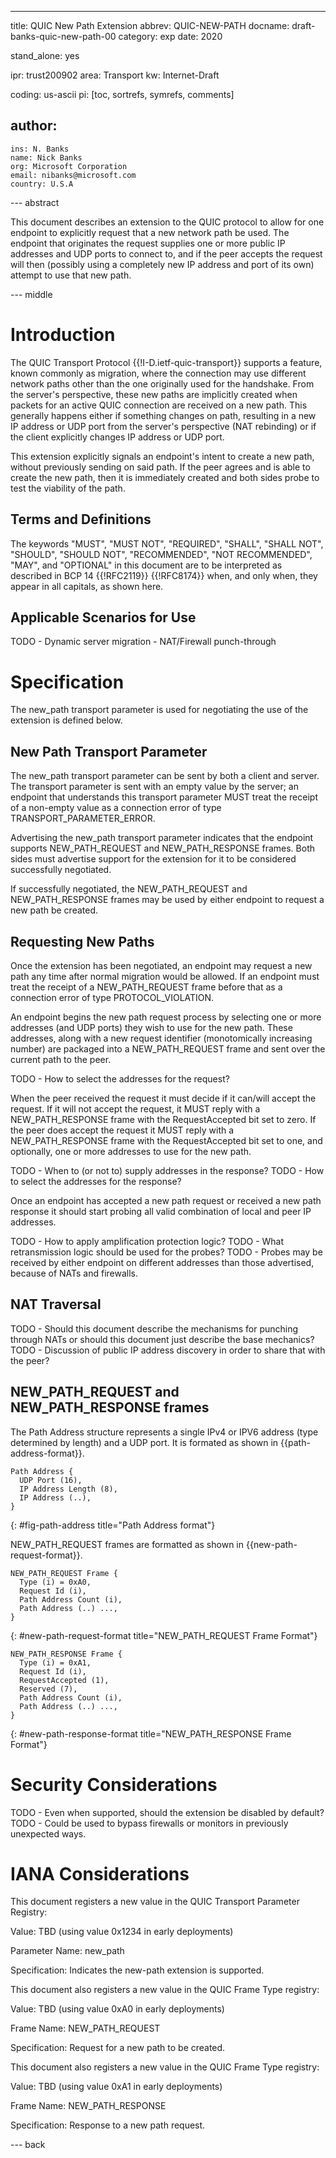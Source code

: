 ---
title: QUIC New Path Extension
abbrev: QUIC-NEW-PATH
docname: draft-banks-quic-new-path-00
category: exp
date: 2020

stand_alone: yes

ipr: trust200902
area: Transport
kw: Internet-Draft

coding: us-ascii
pi: [toc, sortrefs, symrefs, comments]

author:
  -
    ins: N. Banks
    name: Nick Banks
    org: Microsoft Corporation
    email: nibanks@microsoft.com
    country: U.S.A

--- abstract

This document describes an extension to the QUIC protocol to allow for one
endpoint to explicitly request that a new network path be used. The endpoint
that originates the request supplies one or more public IP addresses and UDP
ports to connect to, and if the peer accepts the request will then (possibly
using a completely new IP address and port of its own) attempt to use that new
path.

--- middle

# Introduction

The QUIC Transport Protocol {{!I-D.ietf-quic-transport}} supports a feature,
known commonly as migration, where the connection may use different network
paths other than the one originally used for the handshake.  From the server's
perspective, these new paths are implicitly created when packets for an active
QUIC connection are received on a new path.  This generally happens either if
something changes on path, resulting in a new IP address or UDP port from the
server's perspective (NAT rebinding) or if the client explicitly changes IP
address or UDP port.

This extension explicitly signals an endpoint's intent to create a new path,
without previously sending on said path.  If the peer agrees and is able to
create the new path, then it is immediately created and both sides probe to test
the viability of the path.

## Terms and Definitions

The keywords "MUST", "MUST NOT", "REQUIRED", "SHALL", "SHALL NOT", "SHOULD",
"SHOULD NOT", "RECOMMENDED", "NOT RECOMMENDED", "MAY", and "OPTIONAL" in this
document are to be interpreted as described in BCP 14 {{!RFC2119}} {{!RFC8174}}
when, and only when, they appear in all capitals, as shown here.

## Applicable Scenarios for Use

TODO - Dynamic server migration
     - NAT/Firewall punch-through

# Specification

The new_path transport parameter is used for negotiating the use of the
extension is defined below.

## New Path Transport Parameter

The new_path transport parameter can be sent by both a client and server.  The
transport parameter is sent with an empty value by the server; an endpoint that
understands this transport parameter MUST treat the receipt of a non-empty value
as a connection error of type TRANSPORT_PARAMETER_ERROR.

Advertising the new_path transport parameter indicates that the
endpoint supports NEW_PATH_REQUEST and NEW_PATH_RESPONSE frames.  Both sides
must advertise support for the extension for it to be considered successfully
negotiated.

If successfully negotiated, the NEW_PATH_REQUEST and NEW_PATH_RESPONSE frames
may be used by either endpoint to request a new path be created.

## Requesting New Paths

Once the extension has been negotiated, an endpoint may request a new path any
time after normal migration would be allowed.  If an endpoint must treat the
receipt of a NEW_PATH_REQUEST frame before that as a connection error of type
PROTOCOL_VIOLATION.

An endpoint begins the new path request process by selecting one or more
addresses (and UDP ports) they wish to use for the new path.  These addresses,
along with a new request identifier (monotomically increasing number) are
packaged into a NEW_PATH_REQUEST frame and sent over the current path to the
peer.

TODO - How to select the addresses for the request?

When the peer received the request it must decide if it can/will accept the
request.  If it will not accept the request, it MUST reply with a
NEW_PATH_RESPONSE frame with the RequestAccepted bit set to zero.  If the peer
does accept the request it MUST reply with a NEW_PATH_RESPONSE frame with the
RequestAccepted bit set to one, and optionally, one or more addresses to use for
the new path.

TODO - When to (or not to) supply addresses in the response?
TODO - How to select the addresses for the response?

Once an endpoint has accepted a new path request or received a new path response
it should start probing all valid combination of local and peer IP addresses.

TODO - How to apply amplification protection logic?
TODO - What retransmission logic should be used for the probes?
TODO - Probes may be received by either endpoint on different addresses than
       those advertised, because of NATs and firewalls.

## NAT Traversal

TODO - Should this document describe the mechanisms for punching through NATs or
       should this document just describe the base mechanics?
TODO - Discussion of public IP address discovery in order to share that with the
       peer?

## NEW_PATH_REQUEST and NEW_PATH_RESPONSE frames

The Path Address structure represents a single IPv4 or IPV6 address (type
determined by length) and a UDP port. It is formated as shown in
{{path-address-format}}.

~~~
Path Address {
  UDP Port (16),
  IP Address Length (8),
  IP Address (..),
}
~~~
{: #fig-path-address title="Path Address format"}

NEW_PATH_REQUEST frames are formatted as shown in {{new-path-request-format}}.

~~~
NEW_PATH_REQUEST Frame {
  Type (i) = 0xA0,
  Request Id (i),
  Path Address Count (i),
  Path Address (..) ...,
}
~~~
{: #new-path-request-format title="NEW_PATH_REQUEST Frame Format"}

~~~
NEW_PATH_RESPONSE Frame {
  Type (i) = 0xA1,
  Request Id (i),
  RequestAccepted (1),
  Reserved (7),
  Path Address Count (i),
  Path Address (..) ...,
}
~~~
{: #new-path-response-format title="NEW_PATH_RESPONSE Frame Format"}

# Security Considerations

TODO - Even when supported, should the extension be disabled by default?
TODO - Could be used to bypass firewalls or monitors in previously unexpected ways.

# IANA Considerations

This document registers a new value in the QUIC Transport Parameter Registry:

   Value: TBD (using value 0x1234 in early deployments)

  Parameter Name: new_path

  Specification: Indicates the new-path extension is supported.

This document also registers a new value in the QUIC Frame Type registry:

  Value: TBD (using value 0xA0 in early deployments)

  Frame Name: NEW_PATH_REQUEST

  Specification: Request for a new path to be created.

This document also registers a new value in the QUIC Frame Type registry:

  Value: TBD (using value 0xA1 in early deployments)

  Frame Name: NEW_PATH_RESPONSE

  Specification: Response to a new path request.

--- back
